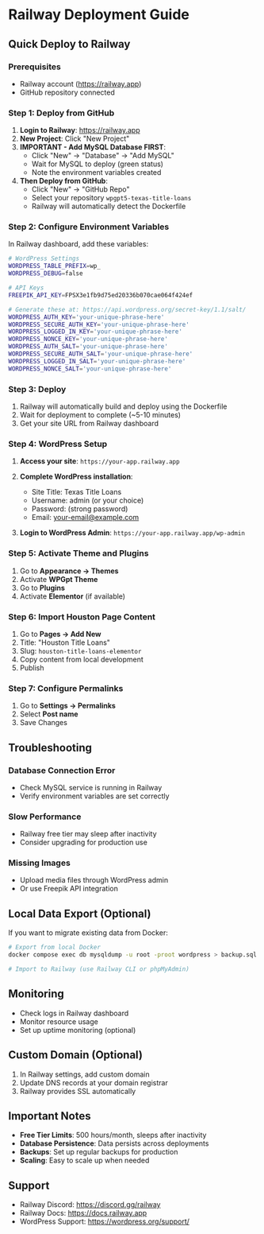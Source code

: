 # Railway Deployment Guide

## Quick Deploy to Railway

### Prerequisites
- Railway account (https://railway.app)
- GitHub repository connected

### Step 1: Deploy from GitHub

1. **Login to Railway**: https://railway.app
2. **New Project**: Click "New Project"
3. **IMPORTANT - Add MySQL Database FIRST**:
   - Click "New" → "Database" → "Add MySQL"
   - Wait for MySQL to deploy (green status)
   - Note the environment variables created
4. **Then Deploy from GitHub**:
   - Click "New" → "GitHub Repo"
   - Select your repository `wpgpt5-texas-title-loans`
   - Railway will automatically detect the Dockerfile

### Step 2: Configure Environment Variables

In Railway dashboard, add these variables:

```bash
# WordPress Settings
WORDPRESS_TABLE_PREFIX=wp_
WORDPRESS_DEBUG=false

# API Keys
FREEPIK_API_KEY=FPSX3e1fb9d75ed20336b070cae064f424ef

# Generate these at: https://api.wordpress.org/secret-key/1.1/salt/
WORDPRESS_AUTH_KEY='your-unique-phrase-here'
WORDPRESS_SECURE_AUTH_KEY='your-unique-phrase-here'
WORDPRESS_LOGGED_IN_KEY='your-unique-phrase-here'
WORDPRESS_NONCE_KEY='your-unique-phrase-here'
WORDPRESS_AUTH_SALT='your-unique-phrase-here'
WORDPRESS_SECURE_AUTH_SALT='your-unique-phrase-here'
WORDPRESS_LOGGED_IN_SALT='your-unique-phrase-here'
WORDPRESS_NONCE_SALT='your-unique-phrase-here'
```

### Step 3: Deploy

1. Railway will automatically build and deploy using the Dockerfile
2. Wait for deployment to complete (~5-10 minutes)
3. Get your site URL from Railway dashboard

### Step 4: WordPress Setup

1. **Access your site**: `https://your-app.railway.app`
2. **Complete WordPress installation**:
   - Site Title: Texas Title Loans
   - Username: admin (or your choice)
   - Password: (strong password)
   - Email: your-email@example.com

3. **Login to WordPress Admin**: `https://your-app.railway.app/wp-admin`

### Step 5: Activate Theme and Plugins

1. Go to **Appearance → Themes**
2. Activate **WPGpt Theme**
3. Go to **Plugins**
4. Activate **Elementor** (if available)

### Step 6: Import Houston Page Content

1. Go to **Pages → Add New**
2. Title: "Houston Title Loans"
3. Slug: `houston-title-loans-elementor`
4. Copy content from local development
5. Publish

### Step 7: Configure Permalinks

1. Go to **Settings → Permalinks**
2. Select **Post name**
3. Save Changes

## Troubleshooting

### Database Connection Error
- Check MySQL service is running in Railway
- Verify environment variables are set correctly

### Slow Performance
- Railway free tier may sleep after inactivity
- Consider upgrading for production use

### Missing Images
- Upload media files through WordPress admin
- Or use Freepik API integration

## Local Data Export (Optional)

If you want to migrate existing data from Docker:

```bash
# Export from local Docker
docker compose exec db mysqldump -u root -proot wordpress > backup.sql

# Import to Railway (use Railway CLI or phpMyAdmin)
```

## Monitoring

- Check logs in Railway dashboard
- Monitor resource usage
- Set up uptime monitoring (optional)

## Custom Domain (Optional)

1. In Railway settings, add custom domain
2. Update DNS records at your domain registrar
3. Railway provides SSL automatically

## Important Notes

- **Free Tier Limits**: 500 hours/month, sleeps after inactivity
- **Database Persistence**: Data persists across deployments
- **Backups**: Set up regular backups for production
- **Scaling**: Easy to scale up when needed

## Support

- Railway Discord: https://discord.gg/railway
- Railway Docs: https://docs.railway.app
- WordPress Support: https://wordpress.org/support/